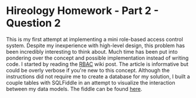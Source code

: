 Hireology Homework - Part 2 - Question 2
===

This is my first attempt at implementing a mini role-based access control system. Despite my inexperience with high-level design, this problem has been incredibly interesting to think about. Much time has been put into pondering over the concept and possible implementation instead of writing code. I started by reading the [RBAC](http://en.wikipedia.org/wiki/Role-based_access_control) wiki post. The article is informative but could be overly verbose if you're new to this concept. Although the instructions did not require me to create a database for my solution, I built a couple tables with SQLFiddle in an attempt to visualize the interaction between my data models. The fiddle can be found [here](http://sqlfiddle.com/#!6/e1f94/1).